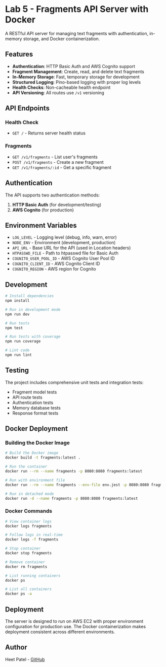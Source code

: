 # Lab 5 - Fragments API Server with Docker

A RESTful API server for managing text fragments with authentication, in-memory storage, and Docker containerization.

## Features

- **Authentication**: HTTP Basic Auth and AWS Cognito support
- **Fragment Management**: Create, read, and delete text fragments
- **In-Memory Storage**: Fast, temporary storage for development
- **Structured Logging**: Pino-based logging with proper log levels
- **Health Checks**: Non-cacheable health endpoint
- **API Versioning**: All routes use `/v1` versioning

## API Endpoints

### Health Check
- `GET /` - Returns server health status

### Fragments
- `GET /v1/fragments` - List user's fragments
- `POST /v1/fragments` - Create a new fragment
- `GET /v1/fragments/:id` - Get a specific fragment

## Authentication

The API supports two authentication methods:
1. **HTTP Basic Auth** (for development/testing)
2. **AWS Cognito** (for production)

## Environment Variables

- `LOG_LEVEL` - Logging level (debug, info, warn, error)
- `NODE_ENV` - Environment (development, production)
- `API_URL` - Base URL for the API (used in Location headers)
- `HTPASSWD_FILE` - Path to htpasswd file for Basic Auth
- `COGNITO_USER_POOL_ID` - AWS Cognito User Pool ID
- `COGNITO_CLIENT_ID` - AWS Cognito Client ID
- `COGNITO_REGION` - AWS region for Cognito

## Development

```bash
# Install dependencies
npm install

# Run in development mode
npm run dev

# Run tests
npm test

# Run tests with coverage
npm run coverage

# Lint code
npm run lint
```

## Testing

The project includes comprehensive unit tests and integration tests:
- Fragment model tests
- API route tests
- Authentication tests
- Memory database tests
- Response format tests

## Docker Deployment

### Building the Docker Image

```bash
# Build the Docker image
docker build -t fragments:latest .

# Run the container
docker run --rm --name fragments -p 8080:8080 fragments:latest

# Run with environment file
docker run --rm --name fragments --env-file env.jest -p 8080:8080 fragments:latest

# Run in detached mode
docker run -d --name fragments -p 8080:8080 fragments:latest
```

### Docker Commands

```bash
# View container logs
docker logs fragments

# Follow logs in real-time
docker logs -f fragments

# Stop container
docker stop fragments

# Remove container
docker rm fragments

# List running containers
docker ps

# List all containers
docker ps -a
```

## Deployment

The server is designed to run on AWS EC2 with proper environment configuration for production use. The Docker containerization makes deployment consistent across different environments.

## Author

Heet Patel - [GitHub](https://github.com/Heetpatel219/CCP555-2025F-NSC-Heet-Patel-hhpatel31)

